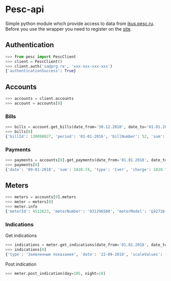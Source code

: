 # Pesc-api

Simple python module which provide access to data from [ikus.pesc.ru](https://ikus.pesc.ru/).
Before you use the wrapper you need to register on the [site](https://ikus.pesc.ru/login).

## Authentication

```python
>>> from pesc import PescClient
>>> client = PescClient()
>>> client.auth('sa@prg.re', 'xxx-xxx-xxx-xxx')
{'authenticationSuccess': True}
```

## Accounts

```python
>>> accounts = client.accounts
>>> account = accounts[0]
```

### Bills

```python
>>> bills = account.get_bills(date_from='30.12.2010', date_to='01.01.2016')
>>> bills[0]
{'billId': 130098827, 'period': '01-01-2016', 'billNumber': 52, 'sum': 0.31}
```

### Payments

```python
>>> payments = accounts[0].get_payments(date_from='01.01.2018', date_to='30.05.2018')
>>> payments[0]
{'date': '09-01-2018', 'sum': 1020.74, 'type': 'Счет', 'charge': 1020.74, 'fine': 0.0, 'period': '01-01-2018', 'checkExists': True, 'status': 'DONE'}
```

## Meters

```python
>>> meters = accounts[0].meters
>>> meter = meters[0]
>>> meter.info
{'meterId': 4512623, 'meterNumber': '031296508', 'meterModel': 'ЦЭ2726-12', 'installationDate': '06-06-2011', 'installationPlace': 'КВАРТИРА', 'owner': 'Абонент', 'precision': '1,0', 'voltage': '220', 'current': '5-60', 'calibrationInterval': None, 'tarifficationPlan': 'Двухтарифный', 'relationType': {'relationTypeText': 'Индивидуальный', 'relationTypeCode': 'INDIVIDUAL'}, 'meterState': {'meterStateText': 'Исправный', 'meterStateCode': 'WORKING'}, 'meterType': {'meterTypeText': 'Обычный ПУ', 'meterTypeCode': 'REGULAR'}, 'accountStatus': None, 'numberOfDigitsInScale': 6, 'numberOfScales': 2, 'scales': ['DAY', 'NIGHT']}
```

### Indications

Get indications

```python
>>> indications = meter.get_indications(date_from='01.01.2018', date_to='30.05.2018')
>>> indications[0]
{'type': 'Заявленные показания', 'date': '22-09-2018', 'scaleValues': [{'scale': 'DAY', 'value': 14867}, {'scale': 'NIGHT', 'value': 7092}]}
```

Post indication

```python
>>> meter.post_indication(day=105, night=10)
```